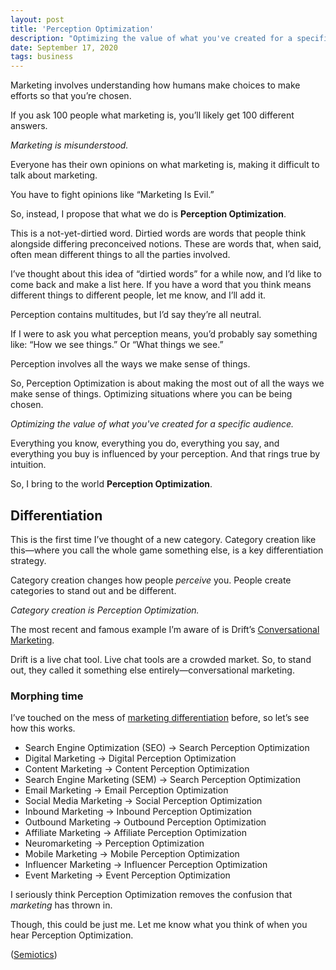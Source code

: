```yaml
---
layout: post
title: 'Perception Optimization'
description: "Optimizing the value of what you've created for a specific audience."
date: September 17, 2020
tags: business
---
```


Marketing involves understanding how humans make choices to make efforts so that you’re chosen.

If you ask 100 people what marketing is, you’ll likely get 100 different answers.

*Marketing is misunderstood.*

Everyone has their own opinions on what marketing is, making it difficult to talk about marketing.

You have to fight opinions like “Marketing Is Evil.”

So, instead, I propose that what we do is **Perception Optimization**.

This is a not-yet-dirtied word. Dirtied words are words that people think alongside differing preconceived notions. These are words that, when said, often mean different things to all the parties involved.

I’ve thought about this idea of “dirtied words” for a while now, and I’d like to come back and make a list here. If you have a word that you think means different things to different people, let me know, and I’ll add it.

Perception contains multitudes, but I’d say they’re all neutral.

If I were to ask you what perception means, you’d probably say something like: “How we see things.” Or “What things we see.”

Perception involves all the ways we make sense of things.

So, Perception Optimization is about making the most out of all the ways we make sense of things. Optimizing situations where you can be being chosen.

*Optimizing the value of what you've created for a specific audience.*

Everything you know, everything you do, everything you say, and everything you buy is influenced by your perception. And that rings true by intuition.

So, I bring to the world **Perception Optimization**.

## Differentiation
This is the first time I’ve thought of a new category. Category creation like this—where you call the whole game something else, is a key differentiation strategy.

Category creation changes how people *perceive* you. People create categories to stand out and be different.

*Category creation is Perception Optimization.*

The most recent and famous example I’m aware of is Drift’s [Conversational Marketing](https://www.drift.com/conversational-marketing/).

Drift is a live chat tool. Live chat tools are a crowded market. So, to stand out, they called it something else entirely—conversational marketing.

### Morphing time
I’ve touched on the mess of [marketing differentiation](https://lukasmurdock.com/marketing-differentiation/) before, so let’s see how this works.

- Search Engine Optimization (SEO) → Search Perception Optimization
- Digital Marketing → Digital Perception Optimization
- Content Marketing → Content Perception Optimization
- Search Engine Marketing (SEM) → Search Perception Optimization
- Email Marketing → Email Perception Optimization
- Social Media Marketing → Social Perception Optimization
- Inbound Marketing → Inbound Perception Optimization
- Outbound Marketing → Outbound Perception Optimization
- Affiliate Marketing → Affiliate Perception Optimization
- Neuromarketing → Perception Optimization
- Mobile Marketing → Mobile Perception Optimization
- Influencer Marketing → Influencer Perception Optimization
- Event Marketing → Event Perception Optimization

I seriously think Perception Optimization removes the confusion that *marketing* has thrown in.

Though, this could be just me. Let me know what you think of when you hear Perception Optimization.

([Semiotics](https://en.wikipedia.org/wiki/Semiotics))
